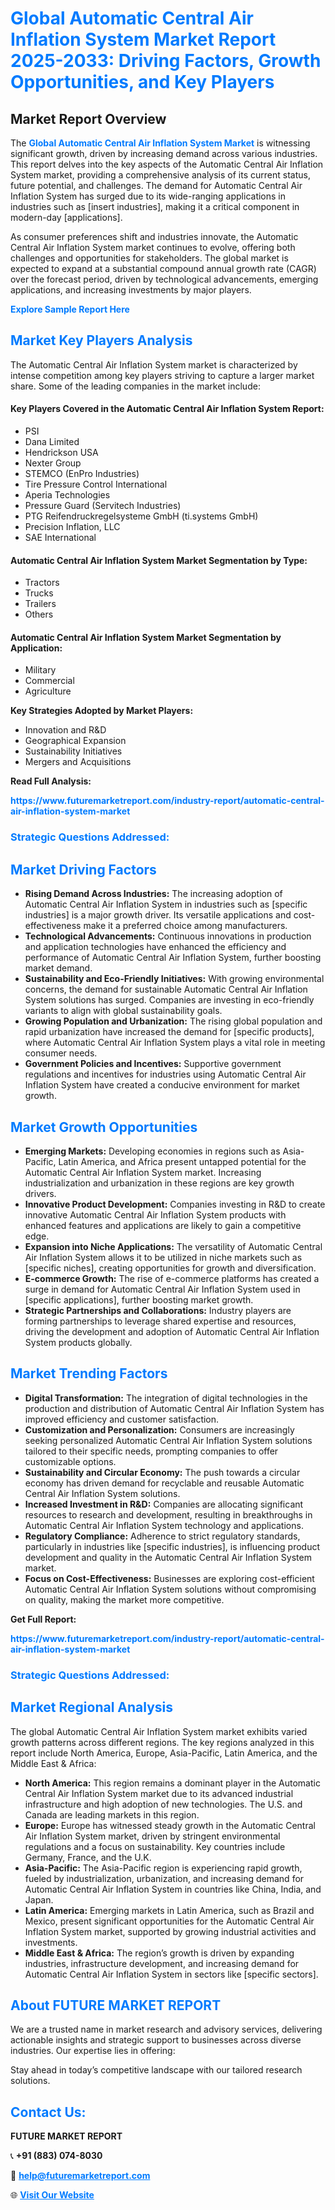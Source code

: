 <h1 style="color: #007BFF;">Global Automatic Central Air Inflation System Market Report 2025-2033: Driving Factors, Growth Opportunities, and Key Players</h1>

<section id="overview">
<h2>Market Report Overview</h2>
<p>The <a href="https://www.futuremarketreport.com/industry-report/automatic-central-air-inflation-system-market" style="color: #007BFF; text-decoration: none;"><strong>Global Automatic Central Air Inflation System Market</strong></a> is witnessing significant growth, driven by increasing demand across various industries. This report delves into the key aspects of the Automatic Central Air Inflation System market, providing a comprehensive analysis of its current status, future potential, and challenges. The demand for Automatic Central Air Inflation System has surged due to its wide-ranging applications in industries such as [insert industries], making it a critical component in modern-day [applications].</p>
<p>As consumer preferences shift and industries innovate, the Automatic Central Air Inflation System market continues to evolve, offering both challenges and opportunities for stakeholders. The global market is expected to expand at a substantial compound annual growth rate (CAGR) over the forecast period, driven by technological advancements, emerging applications, and increasing investments by major players.</p>
</section>

<section id="overview">
<p><a href="https://www.futuremarketreport.com/request-sample/reportId=60334" style="color: #007BFF; text-decoration: none;"><strong>Explore Sample Report Here</strong></a></p>
</section>

<section id="key-players">
<h2 style="color: #007BFF;">Market Key Players Analysis</h2>
<p>The Automatic Central Air Inflation System market is characterized by intense competition among key players striving to capture a larger market share. Some of the leading companies in the market include:</p>
<h4>Key Players Covered in the Automatic Central Air Inflation System Report:</h4>
<ul><li>PSI</li><li>Dana Limited</li><li>Hendrickson USA</li><li>Nexter Group</li><li>STEMCO (EnPro Industries)</li><li>Tire Pressure Control International</li><li>Aperia Technologies</li><li>Pressure Guard (Servitech Industries)</li><li>PTG Reifendruckregelsysteme GmbH (ti.systems GmbH)</li><li>Precision Inflation, LLC</li><li>SAE International</li></ul>
<h4>Automatic Central Air Inflation System Market Segmentation by Type:</h4>
<ul><li>Tractors</li><li>Trucks</li><li>Trailers</li><li>Others</li></ul>

<h4>Automatic Central Air Inflation System Market Segmentation by Application:</h4>
<ul><li>Military</li><li>Commercial</li><li>Agriculture</li></ul>
<p><strong>Key Strategies Adopted by Market Players:</strong></p>
<ul>
<li>Innovation and R&D</li>
<li>Geographical Expansion</li>
<li>Sustainability Initiatives</li>
<li>Mergers and Acquisitions</li>
</ul>
</section>

<section>
<p><strong>Read Full Analysis: </strong></p><a href="https://www.futuremarketreport.com/industry-report/automatic-central-air-inflation-system-market" style="color: #007BFF; text-decoration: none;"><strong>https://www.futuremarketreport.com/industry-report/automatic-central-air-inflation-system-market</strong></a>
<h3 style="color: #007BFF;">Strategic Questions Addressed:</h3>
</section>

<section id="driving-factors">
<h2 style="color: #007BFF;">Market Driving Factors</h2>
<ul>
<li><strong>Rising Demand Across Industries:</strong> The increasing adoption of Automatic Central Air Inflation System in industries such as [specific industries] is a major growth driver. Its versatile applications and cost-effectiveness make it a preferred choice among manufacturers.</li>
<li><strong>Technological Advancements:</strong> Continuous innovations in production and application technologies have enhanced the efficiency and performance of Automatic Central Air Inflation System, further boosting market demand.</li>
<li><strong>Sustainability and Eco-Friendly Initiatives:</strong> With growing environmental concerns, the demand for sustainable Automatic Central Air Inflation System solutions has surged. Companies are investing in eco-friendly variants to align with global sustainability goals.</li>
<li><strong>Growing Population and Urbanization:</strong> The rising global population and rapid urbanization have increased the demand for [specific products], where Automatic Central Air Inflation System plays a vital role in meeting consumer needs.</li>
<li><strong>Government Policies and Incentives:</strong> Supportive government regulations and incentives for industries using Automatic Central Air Inflation System have created a conducive environment for market growth.</li>
</ul>
</section>

<section id="growth-opportunities">
<h2 style="color: #007BFF;">Market Growth Opportunities</h2>
<ul>
<li><strong>Emerging Markets:</strong> Developing economies in regions such as Asia-Pacific, Latin America, and Africa present untapped potential for the Automatic Central Air Inflation System market. Increasing industrialization and urbanization in these regions are key growth drivers.</li>
<li><strong>Innovative Product Development:</strong> Companies investing in R&D to create innovative Automatic Central Air Inflation System products with enhanced features and applications are likely to gain a competitive edge.</li>
<li><strong>Expansion into Niche Applications:</strong> The versatility of Automatic Central Air Inflation System allows it to be utilized in niche markets such as [specific niches], creating opportunities for growth and diversification.</li>
<li><strong>E-commerce Growth:</strong> The rise of e-commerce platforms has created a surge in demand for Automatic Central Air Inflation System used in [specific applications], further boosting market growth.</li>
<li><strong>Strategic Partnerships and Collaborations:</strong> Industry players are forming partnerships to leverage shared expertise and resources, driving the development and adoption of Automatic Central Air Inflation System products globally.</li>
</ul>
</section>

<section id="trending-factors">
<h2 style="color: #007BFF;">Market Trending Factors</h2>
<ul>
<li><strong>Digital Transformation:</strong> The integration of digital technologies in the production and distribution of Automatic Central Air Inflation System has improved efficiency and customer satisfaction.</li>
<li><strong>Customization and Personalization:</strong> Consumers are increasingly seeking personalized Automatic Central Air Inflation System solutions tailored to their specific needs, prompting companies to offer customizable options.</li>
<li><strong>Sustainability and Circular Economy:</strong> The push towards a circular economy has driven demand for recyclable and reusable Automatic Central Air Inflation System solutions.</li>
<li><strong>Increased Investment in R&D:</strong> Companies are allocating significant resources to research and development, resulting in breakthroughs in Automatic Central Air Inflation System technology and applications.</li>
<li><strong>Regulatory Compliance:</strong> Adherence to strict regulatory standards, particularly in industries like [specific industries], is influencing product development and quality in the Automatic Central Air Inflation System market.</li>
<li><strong>Focus on Cost-Effectiveness:</strong> Businesses are exploring cost-efficient Automatic Central Air Inflation System solutions without compromising on quality, making the market more competitive.</li>
</ul>
</section>

<section>
<p><strong>Get Full Report: </strong></p><a href="https://www.futuremarketreport.com/industry-report/automatic-central-air-inflation-system-market" style="color: #007BFF; text-decoration: none;"><strong>https://www.futuremarketreport.com/industry-report/automatic-central-air-inflation-system-market</strong></a>
<h3 style="color: #007BFF;">Strategic Questions Addressed:</h3>
</section>


<section id="regional-analysis">
<h2 style="color: #007BFF;">Market Regional Analysis</h2>
<p>The global Automatic Central Air Inflation System market exhibits varied growth patterns across different regions. The key regions analyzed in this report include North America, Europe, Asia-Pacific, Latin America, and the Middle East & Africa:</p>
<ul>
<li><strong>North America:</strong> This region remains a dominant player in the Automatic Central Air Inflation System market due to its advanced industrial infrastructure and high adoption of new technologies. The U.S. and Canada are leading markets in this region.</li>
<li><strong>Europe:</strong> Europe has witnessed steady growth in the Automatic Central Air Inflation System market, driven by stringent environmental regulations and a focus on sustainability. Key countries include Germany, France, and the U.K.</li>
<li><strong>Asia-Pacific:</strong> The Asia-Pacific region is experiencing rapid growth, fueled by industrialization, urbanization, and increasing demand for Automatic Central Air Inflation System in countries like China, India, and Japan.</li>
<li><strong>Latin America:</strong> Emerging markets in Latin America, such as Brazil and Mexico, present significant opportunities for the Automatic Central Air Inflation System market, supported by growing industrial activities and investments.</li>
<li><strong>Middle East & Africa:</strong> The region’s growth is driven by expanding industries, infrastructure development, and increasing demand for Automatic Central Air Inflation System in sectors like [specific sectors].</li>
</ul>
</section>

<footer>
<h2 style="color: #007BFF;">About FUTURE MARKET REPORT</h2>
<p>We are a trusted name in market research and advisory services, delivering actionable insights and strategic support to businesses across diverse industries. Our expertise lies in offering:</p>

<p>Stay ahead in today’s competitive landscape with our tailored research solutions.</p>

<h2 style="color: #007BFF;">Contact Us:</h2>
<p><strong>FUTURE MARKET REPORT</strong></p>
<p>📞 <strong>+91 (883) 074-8030</strong></p>
<p>📧 <strong><a href="mailto:help@futuremarketreport.com" style="color: #007BFF;">help@futuremarketreport.com</a></strong></p>
<p>🌐 <strong><a href="https://www.futuremarketreport.com/" style="color: #007BFF;">Visit Our Website</a></strong></p>
</footer>